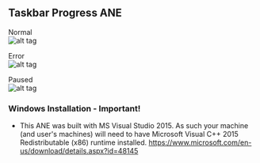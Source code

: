  ## Taskbar Progress ANE

Normal  
![alt tag](https://raw.githubusercontent.com/tuarua/TaskbarProgressANE/master/screenshots/capture-normal.png)

Error   
![alt tag](https://raw.githubusercontent.com/tuarua/TaskbarProgressANE/master/screenshots/capture-error.png)

Paused   
![alt tag](https://raw.githubusercontent.com/tuarua/TaskbarProgressANE/master/screenshots/capture-paused.png)


### Windows Installation - Important!

* This ANE was built with MS Visual Studio 2015. As such your machine (and user's machines) will need to have Microsoft Visual C++ 2015 Redistributable (x86) runtime installed.
https://www.microsoft.com/en-us/download/details.aspx?id=48145
